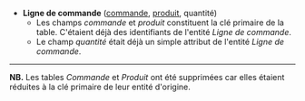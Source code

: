 - **Ligne de commande** (<ins>commande</ins>, <ins>produit</ins>, quantité)
  - Les champs _commande_ et _produit_ constituent la clé primaire de la table. C'étaient déjà des identifiants de l'entité _Ligne de commande_.
  - Le champ _quantité_ était déjà un simple attribut de l'entité _Ligne de commande_.

----


**NB.** Les tables _Commande_ et _Produit_ ont été supprimées car elles étaient réduites à la clé primaire de leur entité d'origine.
